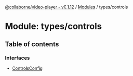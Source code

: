 [@collaborne/video-player - v0.1.12](/docs/../README.md) / [Modules](/docs/modules.md) / types/controls

# Module: types/controls

## Table of contents

### Interfaces

- [ControlsConfig](/docs/interfaces/types_controls.ControlsConfig.md)

